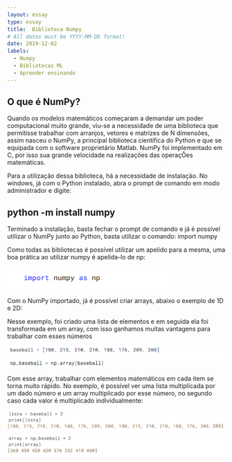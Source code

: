 ```yaml
---
layout: essay
type: essay
title:  Biblioteca Numpy
# All dates must be YYYY-MM-DD format!
date: 2019-12-02
labels:
  - Numpy
  - Bibliotecas ML
  - Aprender ensinando
---
```



## O que é NumPy?

<p>Quando os modelos matemáticos começaram a demandar um poder computacional muito grande, viu-se a necessidade de uma biblioteca que permitisse trabalhar com arranjos, vetores e matrizes de N dimensões, assim nasceu o NumPy, a principal biblioteca científica do Python e que se equipada com o software proprietário Matlab. NumPy foi implementado em C, por isso sua grande velocidade na realizações das operaçÕes matemáticas.</p>

<p>Para a utilização dessa biblioteca, há a necessidade de instalação. No windows, já com o Python instalado, abra o prompt de comando em modo administrador e digite: </p>

## python -m install numpy

<p>Terminado a instalação, basta fechar o prompt de comando e já é possível utilizar o NumPy junto ao Python, basta utilizar o comando: import numpy</p>

<p>Como todas as bibliotecas é possível utilizar um apelido para a mesma, uma boa prática ao utilizar numpy é apelida-lo de np:</p>
	
<img class="ui fluid image" src="../images/importnumpy.png">

<p>Com o NumPy importado, já é possível criar arrays, abaixo o exemplo de 1D e 2D:</p>

<p>Nesse exemplo, foi criado uma lista de elementos e em seguida ela foi transformada em um array, com isso ganhamos muitas vantagens para trabalhar com esses números</p>

<img class="ui fluid image" src="../images/numpy1.png">
	
<p>Com esse array, trabalhar com elementos matemáticos em cada item se torna muito rápido. No exemplo, é possível ver uma lista multiplicada por um dado número e um array multiplicado por esse número, no segundo caso cada valor é multiplicado individualmente:</p>

<img class="ui fluid image" src="../images/numpy2.png">
	
<img class="ui fluid image" src="../images/numpy3.png">
	









